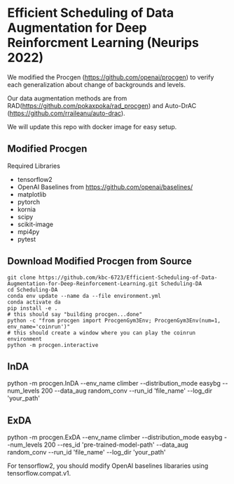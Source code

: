 # Efficient Scheduling of Data Augmentation for Deep Reinforcment Learning (Neurips 2022)

We modified the Procgen (https://github.com/openai/procgen) to verify each generalization about change of backgrounds and levels.

Our data augmentation methods are from RAD(https://github.com/pokaxpoka/rad_procgen) and Auto-DrAC (https://github.com/rraileanu/auto-drac).

We will update this repo with docker image for easy setup.
## Modified Procgen

Required Libraries

- tensorflow2
- OpenAI Baselines from https://github.com/openai/baselines/
- matplotlib
- pytorch
- kornia
- scipy
- scikit-image
- mpi4py
- pytest

## Download Modified Procgen from Source
```
git clone https://github.com/kbc-6723/Efficient-Scheduling-of-Data-Augmentation-for-Deep-Reinforcement-Learning.git Scheduling-DA
cd Scheduling-DA
conda env update --name da --file environment.yml
conda activate da
pip install -e .
# this should say "building procgen...done"
python -c "from procgen import ProcgenGym3Env; ProcgenGym3Env(num=1, env_name='coinrun')"
# this should create a window where you can play the coinrun environment
python -m procgen.interactive
```
## InDA
python -m procgen.InDA --env_name climber --distribution_mode easybg --num_levels 200 --data_aug random_conv --run_id 'file_name' --log_dir 'your_path'
## ExDA
python -m procgen.ExDA --env_name climber --distribution_mode easybg --num_levels 200 --res_id 'pre-trained-model-path' --data_aug random_conv --run_id 'file_name' --log_dir 'your_path'

For tensorflow2, you should modify OpenAI baselines libararies using tensorflow.compat.v1. 
